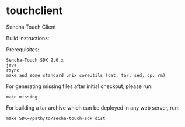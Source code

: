 touchclient
===========

Sencha Touch Client

Build instructions:

Prerequisites:

    Sencha-Touch SDK 2.0.x
    java
    rsync
    make and some standard unix coreutils (cat, tar, sed, cp, rm)

For generating missing files after initial checkout, please run:

    make missing

For building a tar archive which can be deployed in any web server, run:

    make SDK=/path/to/secha-touch-sdk dist
